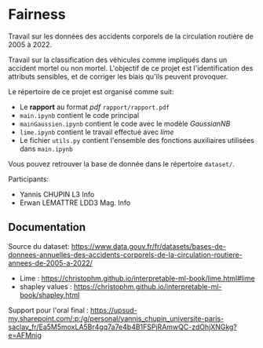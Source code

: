 # Fairness

Travail sur les données des accidents corporels de la circulation routière de 2005 à 2022.

Travail sur la classification des véhicules comme impliqués dans un accident mortel ou non mortel.
L'objectif de ce projet est l'identification des attributs sensibles, et de corriger les biais qu'ils peuvent provoquer.

Le répertoire de ce projet est organisé comme suit:
- Le **rapport** au format *pdf* `rapport/rapport.pdf`
- `main.ipynb` contient le code principal
- `mainGaussien.ipynb` contient le code avec le modèle *GaussianNB*
- `lime.ipynb` contient le travail effectué avec *lime*
- Le fichier `utils.py` contient l'ensemble des fonctions auxiliaires utilisées dans `main.ipynb`

Vous pouvez retrouver la base de donnée dans le répertoire `dataset/`.


Participants:
- Yannis CHUPIN L3 Info
- Erwan LEMATTRE LDD3 Mag. Info



## Documentation

Source du dataset: https://www.data.gouv.fr/fr/datasets/bases-de-donnees-annuelles-des-accidents-corporels-de-la-circulation-routiere-annees-de-2005-a-2022/


- Lime : https://christophm.github.io/interpretable-ml-book/lime.html#lime
- shapley values : https://christophm.github.io/interpretable-ml-book/shapley.html

Support pour l'oral final : https://upsud-my.sharepoint.com/:p:/g/personal/yannis_chupin_universite-paris-saclay_fr/Ea5M5moxLA5Br4gq7a7e4b4B1FSPjRAmwQC-zdOhjXNGkg?e=AFMnig 
